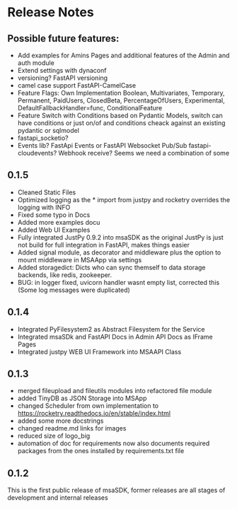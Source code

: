 # Release Notes
## Possible future features:
* Add examples for Amins Pages and additional features of the Admin and auth module
* Extend settings with dynaconf
* versioning? FastAPI versioning
* camel case support FastAPI-CamelCase
* Feature Flags: Own Implementation Boolean, Multivariates, Temporary, Permanent, PaidUsers, ClosedBeta, PercentageOfUsers, Experimental, DefaultFallbackHandler=func, ConditionalFeature
* Feature Switch with Conditions based on Pydantic Models, switch can have conditions or just on/of and conditions cheack against an existing pydantic or sqlmodel
* fastapi_socketio?
* Events lib? FastApi Events or FastAPI Websocket Pub/Sub fastapi-cloudevents? Webhook receive? Seems we need a combination of some

## 0.1.5
* Cleaned Static Files
* Optimized logging as the * import from justpy and rocketry overrides the logging with INFO
* Fixed some typo in Docs
* Added more examples docu
* Added Web UI Examples
* Fully integrated JustPy 0.9.2 into msaSDK as the original JustPy is just not build for full integration in FastAPI, makes things easier
* Added signal module, as decorator and middleware plus the option to mount middleware in MSAApp via settings
* Added storagedict: Dicts who can sync themself to data storage backends, like redis, zookeeper.
* BUG: in logger fixed, uvicorn handler wasnt empty list, corrected this (Some log messages were duplicated)

## 0.1.4
* Integrated PyFilesystem2 as Abstract Filesystem for the Service
* Integrated msaSDk and FastAPI Docs in Admin API Docs as IFrame Pages
* Integrated justpy WEB UI Framework into MSAAPI Class

## 0.1.3
* merged fileupload and fileutils modules into refactored file module
* added TinyDB as JSON Storage into MSApp
* changed Scheduler from own implementation to https://rocketry.readthedocs.io/en/stable/index.html
* added some more docstrings
* changed readme.md links for images
* reduced size of logo_big
* automation of doc for requirements now also documents required packages from the ones installed by requirements.txt file

## 0.1.2

This is the first public release of msaSDK, former releases are all stages of development and internal releases

